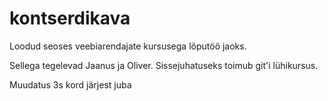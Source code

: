 # kontserdikava
Loodud seoses veebiarendajate kursusega lõputöö jaoks. 

Sellega tegelevad Jaanus ja Oliver. Sissejuhatuseks toimub git'i lühikursus.

Muudatus 3s kord järjest juba

